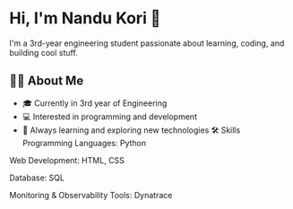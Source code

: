 # Hi, I'm Nandu Kori 👋

I'm a 3rd-year engineering student passionate about learning, coding, and building cool stuff.

## 👨‍🎓 About Me

- 🎓 Currently in 3rd year of Engineering
- 💻 Interested in programming and development
- 🌱 Always learning and exploring new technologies
  🛠️ Skills
Programming Languages:
Python

Web Development:
HTML, CSS

Database:
SQL

Monitoring & Observability Tools:
Dynatrace

